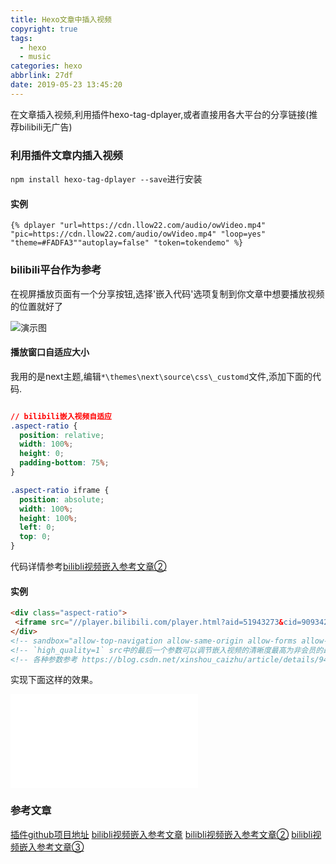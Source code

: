 ```yaml
---
title: Hexo文章中插入视频
copyright: true
tags:
  - hexo
  - music
categories: hexo
abbrlink: 27df
date: 2019-05-23 13:45:20
---
```


在文章插入视频,利用插件hexo-tag-dplayer,或者直接用各大平台的分享链接(推荐bilibili无广告)

<!-- more -->

### 利用插件文章内插入视频

`npm install hexo-tag-dplayer --save`进行安装

 #### 实例

```
{% dplayer "url=https://cdn.llow22.com/audio/owVideo.mp4" "pic=https://cdn.llow22.com/audio/owVideo.mp4" "loop=yes" "theme=#FADFA3""autoplay=false" "token=tokendemo" %}
```


### bilibili平台作为参考

在视屏播放页面有一个分享按钮,选择'嵌入代码'选项复制到你文章中想要播放视频的位置就好了

![演示图](https://cdn.llow22.com/picture/bilibiliZhanshi.png)

#### 播放窗口自适应大小

我用的是next主题,编辑`*\themes\next\source\css\_customd`文件,添加下面的代码.

```css

// bilibili嵌入视频自适应
.aspect-ratio {
  position: relative;
  width: 100%;
  height: 0;
  padding-bottom: 75%;
}

.aspect-ratio iframe {
  position: absolute;
  width: 100%;
  height: 100%;
  left: 0;
  top: 0;
}
```



代码详情参考[bilibli视频嵌入参考文章②](https://www.potatofield.cn/%E3%80%90%E5%89%8D%E7%AB%AF%E7%AC%94%E8%AE%B0%E3%80%91%E4%BD%BF%E7%94%A8iframe%E5%B5%8C%E5%85%A5%E7%AD%89%E6%AF%94%E7%BC%A9%E6%94%BE%E7%9A%84%E5%93%94%E5%93%A9%E5%93%94%E5%93%A9%E8%A7%86%E9%A2%91/)

#### 实例

```html
<div class="aspect-ratio">
 <iframe src="//player.bilibili.com/player.html?aid=51943273&cid=90934212&page=1&high_quality=1" scrolling="no" border="0" frameborder="no" framespacing="0" allowfullscreen="true" sandbox="allow-top-navigation allow-same-origin allow-forms allow-scripts"> </iframe>
</div>
<!-- sandbox="allow-top-navigation allow-same-origin allow-forms allow-scripts" -->阻止iframe跳转出去
<!-- `high_quality=1` src中的最后一个参数可以调节嵌入视频的清晰度最高为非会员的最高清晰度。 -->
<!-- 各种参数参考 https://blog.csdn.net/xinshou_caizhu/article/details/94028606 -->
```

实现下面这样的效果。

<div class="aspect-ratio">
 <iframe src="//player.bilibili.com/player.html?aid=51943273&cid=90934212&page=1&high_quality=1" scrolling="no" border="0" frameborder="no" framespacing="0" allowfullscreen="true" > </iframe>
</div>

### 参考文章

[插件github项目地址](https://github.com/MoePlayer/hexo-tag-dplayer)
[bilibli视频嵌入参考文章](https://zhuanlan.zhihu.com/p/24599052)
[bilibli视频嵌入参考文章②](https://www.potatofield.cn/%E3%80%90%E5%89%8D%E7%AB%AF%E7%AC%94%E8%AE%B0%E3%80%91%E4%BD%BF%E7%94%A8iframe%E5%B5%8C%E5%85%A5%E7%AD%89%E6%AF%94%E7%BC%A9%E6%94%BE%E7%9A%84%E5%93%94%E5%93%A9%E5%93%94%E5%93%A9%E8%A7%86%E9%A2%91/)
[bilibli视频嵌入参考文章③](https://blog.asucreyau.xyz/2018/11/19/bilibili-embed-optimize/)